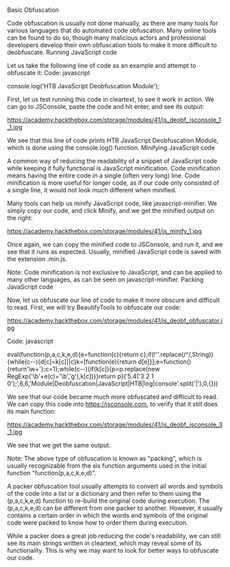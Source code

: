 Basic Obfuscation

Code obfuscation is usually not done manually, as there are many tools for various languages that do automated code obfuscation. Many online tools can be found to do so, though many malicious actors and professional developers develop their own obfuscation tools to make it more difficult to deobfuscate.
Running JavaScript code

Let us take the following line of code as an example and attempt to obfuscate it:
Code: javascript

console.log('HTB JavaScript Deobfuscation Module');

First, let us test running this code in cleartext, to see it work in action. We can go to JSConsole, paste the code and hit enter, and see its output: 

https://academy.hackthebox.com/storage/modules/41/js_deobf_jsconsole_1_1.jpg

We see that this line of code prints HTB JavaScript Deobfuscation Module, which is done using the console.log() function.
Minifying JavaScript code

A common way of reducing the readability of a snippet of JavaScript code while keeping it fully functional is JavaScript minification. Code minification means having the entire code in a single (often very long) line. Code minification is more useful for longer code, as if our code only consisted of a single line, it would not look much different when minified.

Many tools can help us minify JavaScript code, like javascript-minifier. We simply copy our code, and click Minify, and we get the minified output on the right:

https://academy.hackthebox.com/storage/modules/41/js_minify_1.jpg

Once again, we can copy the minified code to JSConsole, and run it, and we see that it runs as expected. Usually, minified JavaScript code is saved with the extension .min.js.

Note: Code minification is not exclusive to JavaScript, and can be applied to many other languages, as can be seen on javascript-minifier.
Packing JavaScript code

Now, let us obfuscate our line of code to make it more obscure and difficult to read. First, we will try BeautifyTools to obfuscate our code:

https://academy.hackthebox.com/storage/modules/41/js_deobf_obfuscator.jpg

Code: javascript

eval(function(p,a,c,k,e,d){e=function(c){return c};if(!''.replace(/^/,String)){while(c--){d[c]=k[c]||c}k=[function(e){return d[e]}];e=function(){return'\\w+'};c=1};while(c--){if(k[c]){p=p.replace(new RegExp('\\b'+e(c)+'\\b','g'),k[c])}}return p}('5.4(\'3 2 1 0\');',6,6,'Module|Deobfuscation|JavaScript|HTB|log|console'.split('|'),0,{}))

We see that our code became much more obfuscated and difficult to read. We can copy this code into https://jsconsole.com, to verify that it still does its main function:

https://academy.hackthebox.com/storage/modules/41/js_deobf_jsconsole_3_1.jpg

We see that we get the same output.

Note: The above type of obfuscation is known as "packing", which is usually recognizable from the six function arguments used in the initial function "function(p,a,c,k,e,d)".

A packer obfuscation tool usually attempts to convert all words and symbols of the code into a list or a dictionary and then refer to them using the (p,a,c,k,e,d) function to re-build the original code during execution. The (p,a,c,k,e,d) can be different from one packer to another. However, it usually contains a certain order in which the words and symbols of the original code were packed to know how to order them during execution.

While a packer does a great job reducing the code's readability, we can still see its main strings written in cleartext, which may reveal some of its functionality. This is why we may want to look for better ways to obfuscate our code.
